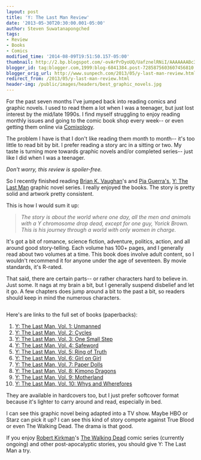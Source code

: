 ```yaml
---
layout: post
title: 'Y: The Last Man Review'
date: '2013-05-30T20:30:00.001-05:00'
author: Steven Suwatanapongched
tags:
- Review
- Books
- Comics
modified_time: '2014-08-09T19:51:50.157-05:00'
thumbnail: http://2.bp.blogspot.com/-ovArPrDyoUQ/UafznelRNiI/AAAAAAABc3k/uLnxDACopuk/s600/IMG_20130530_174718.jpg
blogger_id: tag:blogger.com,1999:blog-6841384.post-7285875603607456810
blogger_orig_url: http://www.sunpech.com/2013/05/y-last-man-review.html
redirect_from: /2013/05/y-last-man-review.html
header-img: /public/images/headers/best_graphic_novels.jpg
---
```


For the past seven months I've jumped back into reading comics and graphic novels. I used to read them a lot when I was a teenager, but just lost interest by the mid/late 1990s. I find myself struggling to enjoy reading monthly issues and going to the comic book shop every week-- or even getting them online via <a href="http://www.comixology.com/">Comixology</a>.

The problem I have is that I don't like reading them month to month-- it's too little to read bit by bit. I prefer reading a story arc in a sitting or two. My taste is turning more towards graphic novels and/or completed series-- just like I did when I was a teenager.

<i>Don't worry, this review is spoiler-free.</i>

So I recently finished reading <a href="http://en.wikipedia.org/wiki/Brian_K._Vaughan">Brian K. Vaughan</a>'s and <a href="http://en.wikipedia.org/wiki/Pia_Guerra">Pia Guerra's</a>, <a href="http://en.wikipedia.org/wiki/Y:_The_Last_Man">Y: The Last Man</a> graphic novel series. I really enjoyed the books. The story is pretty solid and artwork pretty consistent.

This is how I would sum it up:

<blockquote class="tr_bq"><i>The story is about the world where one day, all the men and animals with a Y chromosome drop dead, except for one guy, Yorick Brown. This is his journey through a world with only women in charge. </i></blockquote>

It's got a bit of romance, science fiction, adventure, politics, action, and all around good story-telling. Each volume has 100+ pages, and I generally read about two volumes at a time. This book does involve adult content, so I wouldn't recommend it for anyone under the age of seventeen. By movie standards, it's R-rated.

That said, there are certain parts-- or rather characters hard to believe in. Just some. It nags at my brain a bit, but I generally suspend disbelief and let it go. A few chapters does jump around a bit to the past a bit, so readers should keep in mind the numerous characters.

<img   border="0" src="http://2.bp.blogspot.com/-ovArPrDyoUQ/UafznelRNiI/AAAAAAABc3k/uLnxDACopuk/s400/IMG_20130530_174718.jpg" alt=""   />

Here's are links to the full set of books (paperbacks):
<ol>
  <li><a href="http://www.amazon.com/gp/product/1563899809/ref=as_li_qf_sp_asin_tl?ie=UTF8&amp;camp=1789&amp;creative=9325&amp;creativeASIN=1563899809&amp;linkCode=as2&amp;tag=sunpech-20">Y: The Last Man, Vol. 1: Unmanned</a></li>
  <li><a href="http://www.amazon.com/gp/product/1401200761/ref=as_li_tf_tl?ie=UTF8&amp;camp=1789&amp;creative=9325&amp;creativeASIN=1401200761&amp;linkCode=as2&amp;tag=sunpech-20">Y: The Last Man, Vol. 2: Cycles</a></li>
  <li><a href="http://www.amazon.com/gp/product/1401202012/ref=as_li_qf_sp_asin_tl?ie=UTF8&amp;camp=1789&amp;creative=9325&amp;creativeASIN=1401202012&amp;linkCode=as2&amp;tag=sunpech-20">Y: The Last Man, Vol. 3: One Small Step</a></li>
  <li><a href="http://www.amazon.com/gp/product/1401202322/ref=as_li_qf_sp_asin_tl?ie=UTF8&amp;camp=1789&amp;creative=9325&amp;creativeASIN=1401202322&amp;linkCode=as2&amp;tag=sunpech-20">Y: The Last Man, Vol. 4: Safeword</a></li>
  <li><a href="http://www.amazon.com/gp/product/1401204872/ref=as_li_qf_sp_asin_tl?ie=UTF8&amp;camp=1789&amp;creative=9325&amp;creativeASIN=1401204872&amp;linkCode=as2&amp;tag=sunpech-20">Y: The Last Man, Vol. 5: Ring of Truth</a></li>
  <li><a href="http://www.amazon.com/gp/product/1401205011/ref=as_li_qf_sp_asin_tl?ie=UTF8&amp;camp=1789&amp;creative=9325&amp;creativeASIN=1401205011&amp;linkCode=as2&amp;tag=sunpech-20">Y: The Last Man, Vol. 6: Girl on Girl</a></li>
  <li><a href="http://www.amazon.com/gp/product/1401210090/ref=as_li_qf_sp_asin_tl?ie=UTF8&amp;camp=1789&amp;creative=9325&amp;creativeASIN=1401210090&amp;linkCode=as2&amp;tag=sunpech-20">Y: The Last Man, Vol. 7: Paper Dolls</a></li>
  <li><a href="http://www.amazon.com/gp/product/1401210104/ref=as_li_qf_sp_asin_tl?ie=UTF8&amp;camp=1789&amp;creative=9325&amp;creativeASIN=1401210104&amp;linkCode=as2&amp;tag=sunpech-20">Y: The Last Man, Vol. 8: Kimono Dragons</a></li>
  <li><a href="http://www.amazon.com/gp/product/1401213510/ref=as_li_qf_sp_asin_tl?ie=UTF8&amp;camp=1789&amp;creative=9325&amp;creativeASIN=1401213510&amp;linkCode=as2&amp;tag=sunpech-20">Y: The Last Man, Vol. 9: Motherland</a></li>
  <li><a href="http://www.amazon.com/gp/product/140121813X/ref=as_li_qf_sp_asin_tl?ie=UTF8&amp;camp=1789&amp;creative=9325&amp;creativeASIN=140121813X&amp;linkCode=as2&amp;tag=sunpech-20">Y: The Last Man, Vol. 10: Whys and Wherefores</a></li>
</ol>

They are available in hardcovers too, but I just prefer softcover format because it's lighter to carry around and read, especially in bed.

I can see this graphic novel being adapted into a TV show. Maybe HBO or Starz can pick it up? I can see this kind of story compete against True Blood or even The Walking Dead. The drama is that good.

If you enjoy <a href="http://en.wikipedia.org/wiki/Robert_Kirkman">Robert Kirkman</a>'s <a href="http://www.thewalkingdead.com/">The Walking Dead</a> comic series (currently ongoing) and other post-apocalyptic stories, you should give Y: The Last Man a try.
